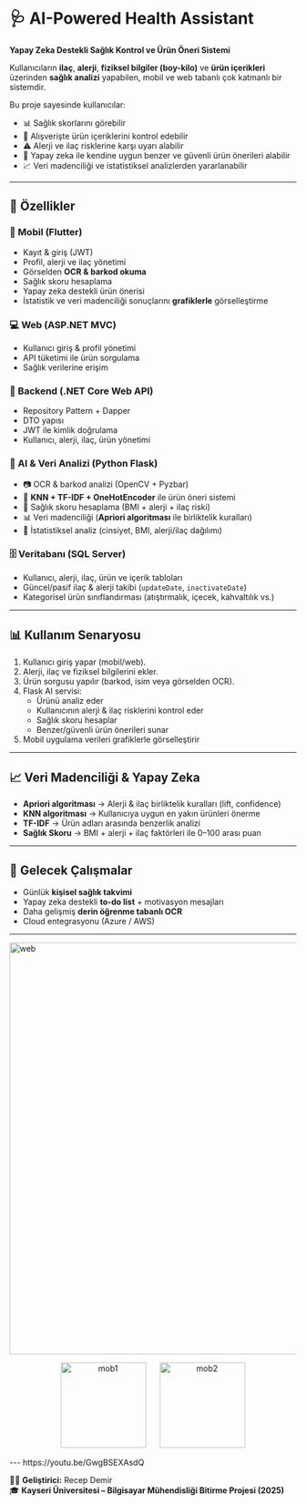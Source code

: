# 🩺 AI-Powered Health Assistant  
**Yapay Zeka Destekli Sağlık Kontrol ve Ürün Öneri Sistemi**  

Kullanıcıların **ilaç**, **alerji**, **fiziksel bilgiler (boy-kilo)** ve **ürün içerikleri** üzerinden **sağlık analizi** yapabilen, mobil ve web tabanlı çok katmanlı bir sistemdir.  

Bu proje sayesinde kullanıcılar:  
- 📊 Sağlık skorlarını görebilir  
- 🥗 Alışverişte ürün içeriklerini kontrol edebilir  
- ⚠️ Alerji ve ilaç risklerine karşı uyarı alabilir  
- 🤖 Yapay zeka ile kendine uygun benzer ve güvenli ürün önerileri alabilir  
- 📈 Veri madenciliği ve istatistiksel analizlerden yararlanabilir  

---

## 🚀 Özellikler  

### 📱 Mobil (Flutter)  
- Kayıt & giriş (JWT)  
- Profil, alerji ve ilaç yönetimi  
- Görselden **OCR & barkod okuma**  
- Sağlık skoru hesaplama  
- Yapay zeka destekli ürün önerisi  
- İstatistik ve veri madenciliği sonuçlarını **grafiklerle** görselleştirme  

### 💻 Web (ASP.NET MVC)  
- Kullanıcı giriş & profil yönetimi  
- API tüketimi ile ürün sorgulama  
- Sağlık verilerine erişim  

### 🔗 Backend (.NET Core Web API)  
- Repository Pattern + Dapper  
- DTO yapısı  
- JWT ile kimlik doğrulama  
- Kullanıcı, alerji, ilaç, ürün yönetimi  

### 🤖 AI & Veri Analizi (Python Flask)  
- 📷 OCR & barkod analizi (OpenCV + Pyzbar)  
- 🧠 **KNN + TF-IDF + OneHotEncoder** ile ürün öneri sistemi  
- 🧮 Sağlık skoru hesaplama (BMI + alerji + ilaç riski)  
- 📊 Veri madenciliği (**Apriori algoritması** ile birliktelik kuralları)  
- 🔎 İstatistiksel analiz (cinsiyet, BMI, alerji/ilaç dağılımı)  

### 🗄 Veritabanı (SQL Server)  
- Kullanıcı, alerji, ilaç, ürün ve içerik tabloları  
- Güncel/pasif ilaç & alerji takibi (`updateDate`, `inactivateDate`)  
- Kategorisel ürün sınıflandırması (atıştırmalık, içecek, kahvaltılık vs.)  

---

## 📊 Kullanım Senaryosu  
1. Kullanıcı giriş yapar (mobil/web).  
2. Alerji, ilaç ve fiziksel bilgilerini ekler.  
3. Ürün sorgusu yapılır (barkod, isim veya görselden OCR).  
4. Flask AI servisi:  
   - Ürünü analiz eder  
   - Kullanıcının alerji & ilaç risklerini kontrol eder  
   - Sağlık skoru hesaplar  
   - Benzer/güvenli ürün önerileri sunar  
5. Mobil uygulama verileri grafiklerle görselleştirir  

---

## 📈 Veri Madenciliği & Yapay Zeka  
- **Apriori algoritması** → Alerji & ilaç birliktelik kuralları (lift, confidence)  
- **KNN algoritması** → Kullanıcıya uygun en yakın ürünleri önerme  
- **TF-IDF** → Ürün adları arasında benzerlik analizi  
- **Sağlık Skoru** → BMI + alerji + ilaç faktörleri ile 0–100 arası puan  

---

## 🔮 Gelecek Çalışmalar  
- Günlük **kişisel sağlık takvimi**  
- Yapay zeka destekli **to-do list** + motivasyon mesajları  
- Daha gelişmiş **derin öğrenme tabanlı OCR**  
- Cloud entegrasyonu (Azure / AWS)  

---
<img width="1582" height="723" alt="web" src="https://github.com/user-attachments/assets/0bc4c21f-2ec0-42cf-a779-2ed8ad15a730" />
<p align="center">
  <img src="https://github.com/user-attachments/assets/92c51bb3-49ed-42a3-b6e8-81ea76c04b28" alt="mob1" width="150" style="margin-right:20px;">
  <img src="https://github.com/user-attachments/assets/14ace470-c084-40a7-bad8-06f39d83123b" alt="mob2" width="150">
</p>
---
https://youtu.be/GwgBSEXAsdQ

👨‍💻 **Geliştirici:** Recep Demir  
🎓 **Kayseri Üniversitesi – Bilgisayar Mühendisliği Bitirme Projesi (2025)**  
